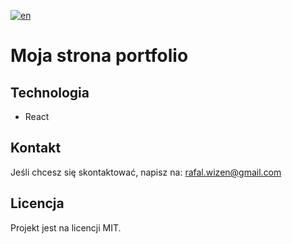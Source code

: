 [![en](https://img.shields.io/badge/lang-en-blue.svg)](https://github.com/rafalwizen/portfolio-website-2/blob/master/README.md)
# Moja strona portfolio

## Technologia
- React

## Kontakt
Jeśli chcesz się skontaktować, napisz na: [rafal.wizen@gmail.com](mailto:rafal.wizen@gmail.com)

## Licencja
Projekt jest na licencji MIT.